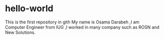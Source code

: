 # hello-world
This is the first repository in gith
My name is Osama Darabeh ,I am Computer Engineer from IUG ,I worked in many company such as ROSN and New Solutions.
